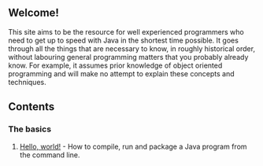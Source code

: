 ## Welcome!

This site aims to be the resource for well experienced programmers who need to get up to speed with Java in the shortest time possible. It goes through all the things that are necessary to know, in roughly historical order, without labouring general programming matters that you probably already know. For example, it assumes prior knowledge of object oriented programming and will make no attempt to explain these concepts and techniques. 

## Contents
### The basics
1. [Hello, world!](helloworld) - How to compile, run and package a Java program from the command line.
